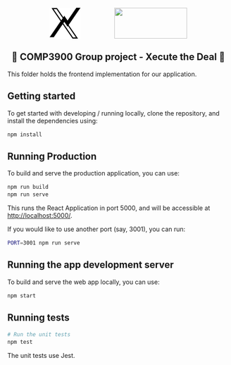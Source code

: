 <p align="center">
   <img src="https://raw.githubusercontent.com/xpire/cs3900-project/master/web/public/logo512.png" width="70" height="70" padding="35" align="center"> 
   <img width="70">
   <img src="https://www.unsw.edu.au/sites/all/themes/mobileunswcorporate/logo.png" width="165" height="70" align="center">
 </p>
<!-- <div style="display:flex; justify-content: justify-around;">
<img src="https://raw.githubusercontent.com/unsw-cse-capstone-project/capstone-project-comp3900-f13a-ecksdee/master/web/public/logo512.png?token=AHJHQ44J3VAZHXHPHB7F2227VU7DY" width="70" height="70" align="center"> 
<img src="https://www.unsw.edu.au/sites/all/themes/mobileunswcorporate/logo.png" width="165" height="70" align="center">
</div> -->

<h2 align="center"> 🤣 COMP3900 Group project - Xecute the Deal 🤣 </h2>

This folder holds the frontend implementation for our application.

## Getting started

To get started with developing / running locally, clone the repository, and install the
dependencies using:

```bash
npm install
```

## Running Production

To build and serve the production application, you can use:

```bash
npm run build
npm run serve
```

This runs the React Application in port 5000, and will be accessible at [http://localhost:5000/](http://localhost:5000/).

If you would like to use another port (say, 3001), you can run:

```bash
PORT=3001 npm run serve
```

## Running the app development server

To build and serve the web app locally, you can use:

```bash
npm start
```

## Running tests

```bash
# Run the unit tests
npm test
```

The unit tests use Jest.
